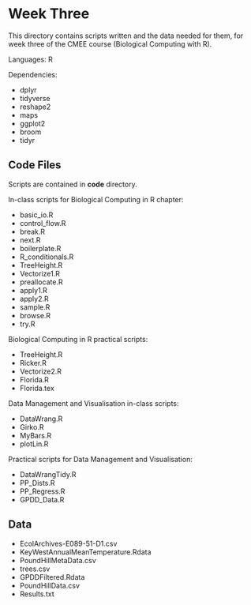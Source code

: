 # Week Three

This directory contains scripts written and the data needed for them, for week three of the CMEE course (Biological Computing with R).

Languages: R

Dependencies:
* dplyr
* tidyverse
* reshape2
* maps
* ggplot2
* broom
* tidyr

## Code Files
Scripts are contained in **code** directory.

In-class scripts for Biological Computing in R chapter:
* basic_io.R
* control_flow.R
* break.R
* next.R
* boilerplate.R
* R_conditionals.R
* TreeHeight.R
* Vectorize1.R
* preallocate.R
* apply1.R
* apply2.R
* sample.R
* browse.R
* try.R

Biological Computing in R practical scripts:
* TreeHeight.R
* Ricker.R
* Vectorize2.R
* Florida.R
* Florida.tex

Data Management and Visualisation in-class scripts:
* DataWrang.R
* Girko.R
* MyBars.R
* plotLin.R

Practical scripts for Data Management and Visualisation:
* DataWrangTidy.R
* PP_Dists.R
* PP_Regress.R
* GPDD_Data.R

## Data
* EcolArchives-E089-51-D1.csv
* KeyWestAnnualMeanTemperature.Rdata
* PoundHillMetaData.csv
* trees.csv
* GPDDFiltered.Rdata
* PoundHillData.csv
* Results.txt

